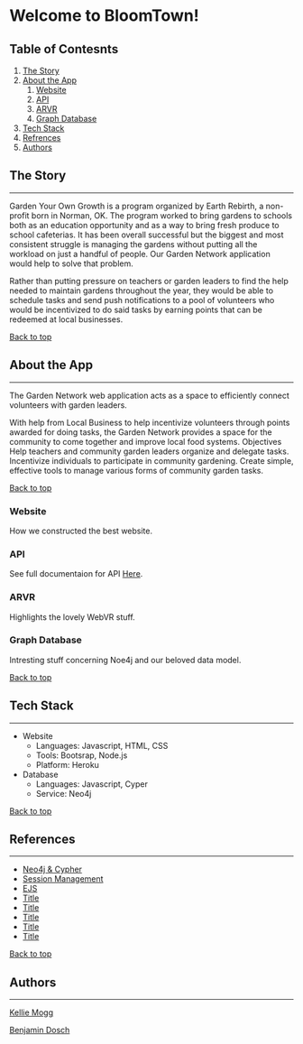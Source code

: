 # Welcome to BloomTown!

## Table of Contesnts

1. [The Story](#the-story)
2. [About the App](#about-the-app)
    1. [Website](#website)
    2. [API](#api)
    3. [ARVR](#arvr)
    4. [Graph Database](#graph-database)
9998. [Tech Stack](#tech-stack)
9999. [Refrences](#refrences)
10000. [Authors](#authors)

## The Story
---

Garden Your Own Growth is a program organized by Earth Rebirth, a non-profit born in Norman, OK. The program worked to bring gardens to schools both as an education opportunity and as a way to bring fresh produce to school cafeterias. It has been overall successful but the biggest and most consistent struggle is managing the gardens without putting all the workload on just a handful of people. Our Garden Network application would help to solve that problem.

Rather than putting pressure on teachers or garden leaders to find the help needed to maintain gardens throughout the year, they would be able to schedule tasks and send push notifications to a pool of volunteers who would be incentivized to do said tasks by earning points that can be redeemed at local businesses. 

[Back to top](#welcome-to-bloomtown)

## About the App
---

The Garden Network web application acts as a space to efficiently connect volunteers with garden leaders. 

With help from Local Business to help incentivize volunteers through points awarded for doing tasks, the Garden Network provides a space for the community to come together and improve local food systems. 
Objectives
Help teachers and community garden leaders organize and delegate tasks. 
Incentivize individuals to participate in community gardening.
Create simple, effective tools to manage various forms of community garden tasks. 

[Back to top](#welcome-to-bloomtown)

### Website

How we constructed the best website.

### API

See full documentaion for API [Here](https://github.com/kelliemogg/bloomtown/blob/master/src/api/v0/README.md "Check it out!").

### ARVR

Highlights the lovely WebVR stuff.

### Graph Database

Intresting stuff concerning Noe4j and our beloved data model.

[Back to top](#welcome-to-bloomtown)

## Tech Stack
---

* Website
    * Languages: Javascript, HTML, CSS
    * Tools: Bootsrap, Node.js
    * Platform: Heroku
* Database
    * Languages: Javascript, Cyper
    * Service: Neo4j

[Back to top](#welcome-to-bloomtown)

## References
---

* [Neo4j & Cypher](https://neo4j.com/docs/ "Neo4j Documentation")
* [Session Management](https://www.section.io/engineering-education/session-management-in-nodejs-using-expressjs-and-express-session/ "Session Management in Node.js using ExpressJS and Express Session")
* [EJS](https://ejs.co/ "EJS offical documentaion")
* [Title](url "Hover Text")
* [Title](url "Hover Text")
* [Title](url "Hover Text")
* [Title](url "Hover Text")
* [Title](url "Hover Text")

[Back to top](#welcome-to-bloomtown)

## Authors
---

[Kellie Mogg](https://github.com/kelliemogg)

[Benjamin Dosch](https://github.com/BenDoschGit)
